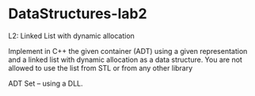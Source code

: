 # DataStructures-lab2

L2: Linked List with dynamic allocation

Implement in C++ the given container (ADT) using a given representation and a linked list with dynamic allocation as a data structure. You are not allowed to use the list from STL or from any other library

ADT Set – using a DLL.
